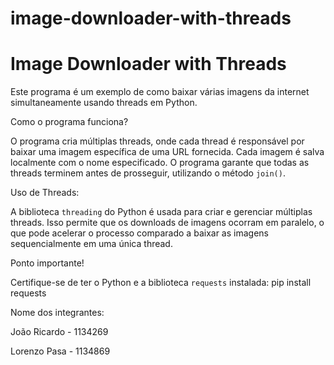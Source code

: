 # image-downloader-with-threads
# Image Downloader with Threads

Este programa é um exemplo de como baixar várias imagens da internet simultaneamente usando threads em Python.

Como o programa funciona?

O programa cria múltiplas threads, onde cada thread é responsável por baixar uma imagem específica de uma URL fornecida. Cada imagem é salva localmente com o nome especificado. O programa garante que todas as threads terminem antes de prosseguir, utilizando o método `join()`.

Uso de Threads:

A biblioteca `threading` do Python é usada para criar e gerenciar múltiplas threads. Isso permite que os downloads de imagens ocorram em paralelo, o que pode acelerar o processo comparado a baixar as imagens sequencialmente em uma única thread.

Ponto importante!

Certifique-se de ter o Python e a biblioteca `requests` instalada:
   pip install requests

Nome dos integrantes:

João Ricardo - 1134269

Lorenzo Pasa - 1134869
